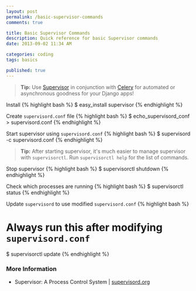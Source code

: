 ```yaml
---
layout: post
permalink: /basic-supervisor-commands
comments: true

title: Basic Supervisor Commands
description: Quick reference for basic Supervisor commands
date: 2013-09-02 11:34 AM

categories: coding
tags: basics

published: true
---
```


> **Tip:** Use [Supervisor](http://supervisord.org/) in conjunction with [Celery](http://www.celeryproject.org/) for automated or asynchronous goodness for your Django apps!

Install
{% highlight bash %}
$ easy_install supervisor
{% endhighlight %}

Create `supervisord.conf` file
{% highlight bash %}
$ echo_supervisord_conf > supervisord.conf
{% endhighlight %}

Start supervisor using `supervisord.conf`
{% highlight bash %}
$ supervisord -c supervisord.conf
{% endhighlight %}

> **Tip:** After starting supervisor, it's much easier to manage supervisor with `supervisorctl`. Run `supervisorctl help` for the list of commands.

Stop supervisor
{% highlight bash %}
$ supervisorctl shutdown
{% endhighlight %}

Check which processes are running
{% highlight bash %}
$ supervisorctl status
{% endhighlight %}

Update `supervisord` to use modified `supervisord.conf`
{% highlight bash %}
# Always run this after modifying `supervisord.conf`
$ supervisorctl update
{% endhighlight %}

### More Information
- Supervisor: A Process Control System | [supervisord.org](http://supervisord.org/)